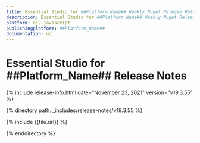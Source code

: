 ```yaml
---
title: Essential Studio for ##Platform_Name## Weekly Nuget Release Release Notes  
description: Essential Studio for ##Platform_Name## Weekly Nuget Release Release Notes  
platform: ej2-javascript
publishingplatform: ##Platform_Name##
documentation: ug
---
```


# Essential Studio for  ##Platform_Name##  Release Notes  

{% include release-info.html date="November 23, 2021"   version="v19.3.55"  %} 

{% directory path: _includes/release-notes/v19.3.55 %}

{% include {{file.url}} %}

{% enddirectory %}
